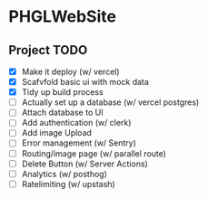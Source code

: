 # PHGLWebSite

## Project TODO

- [x] Make it deploy (w/ vercel)
- [x] Scafvfold basic ui with mock data
- [x] Tidy up build process
- [ ] Actually set up a database (w/ vercel postgres)
- [ ] Attach database to UI
- [ ] Add authentication (w/ clerk)
- [ ] Add image Upload
- [ ] Error management (w/ Sentry)
- [ ] Routing/image page (w/ parallel route)
- [ ] Delete Button (w/ Server Actions)
- [ ] Analytics (w/ posthog)
- [ ] Ratelimiting (w/ upstash)
